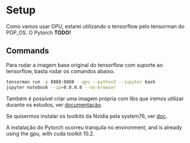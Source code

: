 # Setup

Como vamos usar GPU, estarei utilizando o tensorflow pelo tensorman do POP_OS. O Pytorch **TODO!**

## Commands

Para rodar a imagem base original do tensorflow com suporte ao tensorflow, basta rodar os comandos abaixo.

```bash
tensorman run -p 8888:8888 --gpu --python3 --jupyter bash
jupyter notebook --ip=0.0.0.0 --no-browser
```

Também é possível criar uma imagem própria com libs que iremos utilizar durante os estudos, ver [documentação](https://support.system76.com/articles/tensorman).

Se quisermos instalar os toolkits da Nvidia pela system76, ver [doc](https://support.system76.com/articles/cuda/).

A instalação do Pytorch ocorreu tranquila no environment, and is already using the gpu, with cuda toolkit 10.2.
